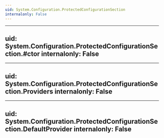 ```yaml
---
uid: System.Configuration.ProtectedConfigurationSection
internalonly: False
---
```


---
uid: System.Configuration.ProtectedConfigurationSection.#ctor
internalonly: False
---

---
uid: System.Configuration.ProtectedConfigurationSection.Providers
internalonly: False
---

---
uid: System.Configuration.ProtectedConfigurationSection.DefaultProvider
internalonly: False
---
